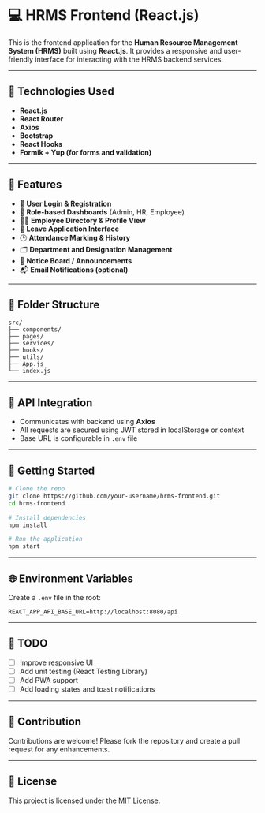 
# 💻 HRMS Frontend (React.js)

This is the frontend application for the **Human Resource Management System (HRMS)** built using **React.js**. It provides a responsive and user-friendly interface for interacting with the HRMS backend services.

---

## 🧰 Technologies Used

- **React.js**
- **React Router**
- **Axios**
- **Bootstrap**
- **React Hooks**
- **Formik + Yup (for forms and validation)**

---

## 🌟 Features

- 🔐 **User Login & Registration**
- 👤 **Role-based Dashboards** (Admin, HR, Employee)
- 👨‍💼 **Employee Directory & Profile View**
- 📅 **Leave Application Interface**
- 🕒 **Attendance Marking & History**
- 🗂️ **Department and Designation Management**
- 📢 **Notice Board / Announcements**
- 📬 **Email Notifications (optional)**

---

## 📁 Folder Structure

```
src/
├── components/
├── pages/
├── services/
├── hooks/
├── utils/
├── App.js
└── index.js
```

---

## 🔗 API Integration

- Communicates with backend using **Axios**
- All requests are secured using JWT stored in localStorage or context
- Base URL is configurable in `.env` file

---

## 🚀 Getting Started

```bash
# Clone the repo
git clone https://github.com/your-username/hrms-frontend.git
cd hrms-frontend

# Install dependencies
npm install

# Run the application
npm start
```

---

## 🌐 Environment Variables

Create a `.env` file in the root:

```
REACT_APP_API_BASE_URL=http://localhost:8080/api
```

---

## 🧪 TODO

- [ ] Improve responsive UI
- [ ] Add unit testing (React Testing Library)
- [ ] Add PWA support
- [ ] Add loading states and toast notifications

---

## 🤝 Contribution

Contributions are welcome! Please fork the repository and create a pull request for any enhancements.

---

## 📄 License

This project is licensed under the [MIT License](LICENSE).
